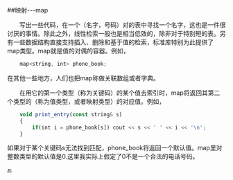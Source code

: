 ##映射---map

&emsp;&emsp;写出一些代码，在一个（名字，号码）对的表中寻找一个名字，这也是一件很讨厌的事情。除此之外，线性检索一般也是相当低效的，除非对于特别短的表。另有一些数据结构直接支持插入、删除和基于值的检索，标准库特别为此提供了map类型。map就是值的对偶的容器。例如，

```javascript
    map<string, int> phone_book;
```
    
在其他一些地方，人们也把map称做关联数组或者字典。

&emsp;&emsp;在用它的第一个类型（称为关键码）的某个值去索引时，map将返回其第二个类型的（称为值类型，或者映射类型）的对应值。例如，

```javascript
    void print_entry(const string& s)
    {
        if(int i = phone_book[s]) cout << s << ' ' << i << '\n';
    }
```

如果对于某个关键码s无法找到匹配，phone_book将返回一个默认值。map里对整数类型的默认值是0.这里我实际上假定了0不是一个合法的电话号码。

🔚